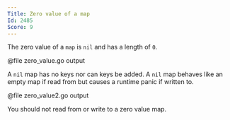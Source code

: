 ```yaml
---
Title: Zero value of a map
Id: 2485
Score: 9
---
```

The zero value of a `map` is `nil` and has a length of `0`.

@file zero_value.go output

A `nil` map has no keys nor can keys be added. A `nil` map behaves like an empty map if read from but causes a runtime panic if written to.

@file zero_value2.go output

You should not read from or write to a zero value map.

